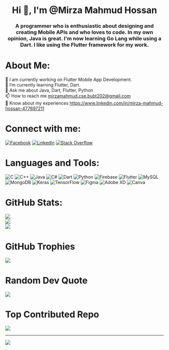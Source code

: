 <h1 align="center">Hi 👋, I'm @Mirza Mahmud Hossan</h1>
<h3 align="center">A programmer who is enthusiastic about designing and creating Mobile APIs and who loves to code. In my own opinion, Java is great. I'm now learning Go Lang while using a Dart. I like using the Flutter framework for my work.</h3>

# About Me:
🔭 I am currently working on Flutter Mobile App Development.<br>🌱 I’m currently learning Flutter, Dart.<br>💬 Ask me about Java, Dart, Flutter, Python<br>📫 How to reach me mirzamahmud.cse.bubt202@gmail.com<br>📄 Know about my experiences https://www.linkedin.com/in/mirza-mahmud-hossan-477697211


# Connect with me:
[![Facebook](https://img.shields.io/badge/Facebook-%231877F2.svg?logo=Facebook&logoColor=white)](https://facebook.com/piyash.mirza.1) [![LinkedIn](https://img.shields.io/badge/LinkedIn-%230077B5.svg?logo=linkedin&logoColor=white)](https://linkedin.com/in/mirza-mahmud-hossan-477697211) [![Stack Overflow](https://img.shields.io/badge/-Stackoverflow-FE7A16?logo=stack-overflow&logoColor=white)](https://stackoverflow.com/users/19278134) 

# Languages and Tools:
![C](https://img.shields.io/badge/c-%2300599C.svg?style=for-the-badge&logo=c&logoColor=white) ![C++](https://img.shields.io/badge/c++-%2300599C.svg?style=for-the-badge&logo=c%2B%2B&logoColor=white) ![Java](https://img.shields.io/badge/java-%23ED8B00.svg?style=for-the-badge&logo=java&logoColor=white) ![C#](https://img.shields.io/badge/c%23-%23239120.svg?style=for-the-badge&logo=c-sharp&logoColor=white) ![Dart](https://img.shields.io/badge/dart-%230175C2.svg?style=for-the-badge&logo=dart&logoColor=white) ![Python](https://img.shields.io/badge/python-3670A0?style=for-the-badge&logo=python&logoColor=ffdd54) ![Firebase](https://img.shields.io/badge/firebase-%23039BE5.svg?style=for-the-badge&logo=firebase) ![Flutter](https://img.shields.io/badge/Flutter-%2302569B.svg?style=for-the-badge&logo=Flutter&logoColor=white) ![MySQL](https://img.shields.io/badge/mysql-%2300f.svg?style=for-the-badge&logo=mysql&logoColor=white) ![MongoDB](https://img.shields.io/badge/MongoDB-%234ea94b.svg?style=for-the-badge&logo=mongodb&logoColor=white) ![Keras](https://img.shields.io/badge/Keras-%23D00000.svg?style=for-the-badge&logo=Keras&logoColor=white) ![TensorFlow](https://img.shields.io/badge/TensorFlow-%23FF6F00.svg?style=for-the-badge&logo=TensorFlow&logoColor=white) 	![Figma](https://img.shields.io/badge/figma-%23F24E1E.svg?style=for-the-badge&logo=figma&logoColor=white) ![Adobe XD](https://img.shields.io/badge/Adobe%20XD-470137?style=for-the-badge&logo=Adobe%20XD&logoColor=#FF61F6) ![Canva](https://img.shields.io/badge/Canva-%2300C4CC.svg?style=for-the-badge&logo=Canva&logoColor=white)
# GitHub Stats:
![](https://github-readme-stats.vercel.app/api?username=mirzamahmud&theme=slateorange&hide_border=true&include_all_commits=true&count_private=true)<br/>
![](https://github-readme-streak-stats.herokuapp.com/?user=mirzamahmud&theme=slateorange&hide_border=true)<br/>
![](https://github-readme-stats.vercel.app/api/top-langs/?username=mirzamahmud&theme=slateorange&hide_border=true&include_all_commits=true&count_private=true&layout=compact)

# GitHub Trophies
![](https://github-profile-trophy.vercel.app/?username=mirzamahmud&theme=dark&no-frame=true&no-bg=false&margin-w=4)

# Random Dev Quote
![](https://quotes-github-readme.vercel.app/api?type=horizontal&theme=radical)

# Top Contributed Repo
![](https://github-contributor-stats.vercel.app/api?username=mirzamahmud&limit=5&theme=tokyonight&combine_all_yearly_contributions=true)

---
[![](https://visitcount.itsvg.in/api?id=mirzamahmud&icon=0&color=0)](https://visitcount.itsvg.in)

<!-- Proudly created with GPRM ( https://gprm.itsvg.in ) -->
